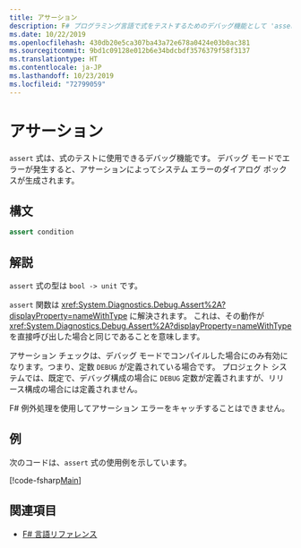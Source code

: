 ```yaml
---
title: アサーション
description: F# プログラミング言語で式をテストするためのデバッグ機能として 'assert' 式を使用する方法について説明します。
ms.date: 10/22/2019
ms.openlocfilehash: 430db20e5ca307ba43a72e678a0424e03b0ac381
ms.sourcegitcommit: 9bd1c09128e012b6e34bdcbdf3576379f58f3137
ms.translationtype: HT
ms.contentlocale: ja-JP
ms.lasthandoff: 10/23/2019
ms.locfileid: "72799059"
---
```

# <a name="assertions"></a>アサーション

`assert` 式は、式のテストに使用できるデバッグ機能です。 デバッグ モードでエラーが発生すると、アサーションによってシステム エラーのダイアログ ボックスが生成されます。

## <a name="syntax"></a>構文

```fsharp
assert condition
```

## <a name="remarks"></a>解説

`assert` 式の型は `bool -> unit` です。

`assert` 関数は <xref:System.Diagnostics.Debug.Assert%2A?displayProperty=nameWithType> に解決されます。 これは、その動作が <xref:System.Diagnostics.Debug.Assert%2A?displayProperty=nameWithType> を直接呼び出した場合と同じであることを意味します。

アサーション チェックは、デバッグ モードでコンパイルした場合にのみ有効になります。つまり、定数 `DEBUG` が定義されている場合です。 プロジェクト システムでは、既定で、デバッグ構成の場合に `DEBUG` 定数が定義されますが、リリース構成の場合には定義されません。

F# 例外処理を使用してアサーション エラーをキャッチすることはできません。

## <a name="example"></a>例

次のコードは、`assert` 式の使用例を示しています。

[!code-fsharp[Main](~/samples/snippets/fsharp/lang-ref-2/snippet5401.fs)]

## <a name="see-also"></a>関連項目

- [F# 言語リファレンス](index.md)
